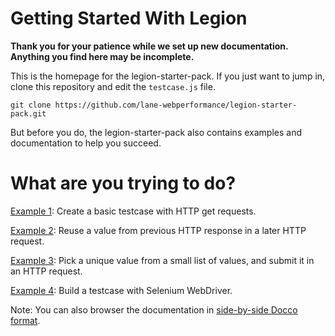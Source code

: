 Getting Started With Legion
===========================

**Thank you for your patience while we set up new documentation. Anything you
find here may be incomplete.**

This is the homepage for the legion-starter-pack. If you just want to jump in,
clone this repository and edit the `testcase.js` file.

	git clone https://github.com/lane-webperformance/legion-starter-pack.git

But before you do, the legion-starter-pack also contains examples and
documentation to help you succeed.

What are you trying to do?
==========================

[Example 1](./generated/001_simple.js.md): Create a basic testcase with HTTP get requests.

[Example 2](./generated/002_ticket.js.md): Reuse a value from previous HTTP response in a later HTTP request.

[Example 3](./generated/003_login_dataset.js.md): Pick a unique value from a small list of values, and submit it in an HTTP request.

[Example 4](./generated/004_selenium_webdriver.js.md): Build a testcase with Selenium WebDriver.

Note: You can also browser the documentation in [side-by-side Docco format](./generated/001_simple.html).
